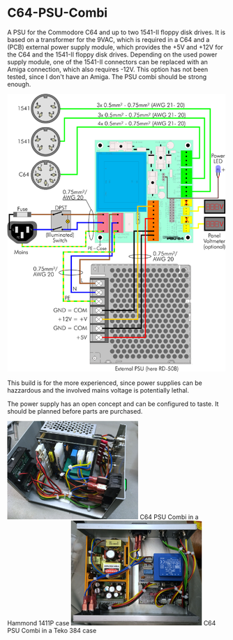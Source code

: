 # C64-PSU-Combi
A PSU for the Commodore C64 and up to two 1541-II floppy disk drives. It is based on a transformer 
for the 9VAC, which is required in a C64 and a (PCB) external power supply module, which provides
the +5V and +12V for the C64 and the 1541-II floppy disk drives. Depending on the used power supply
module, one of the 1541-II connectors can be replaced with an Amiga connection, which also requires 
-12V. This option has not been tested, since I don't have an Amiga. The PSU combi should be strong 
enough.

<img src="https://github.com/svenpetersen1965/C64-PSU-Combi/blob/master/Rev.%200/inkscape/CombiPSU_wiring.png" width="500" alt="Block Diagram">

This build is for the more experienced, since power supplies can be hazzardous and the involved 
mains voltage is potentially lethal.

The power supply has  an open concept and can be configured to taste. It should be planned before 
parts are purchased.

<img src="https://github.com/svenpetersen1965/C64-PSU-Combi/blob/master/Rev.%200/pictures/4059_-_wired_PSU.JPG" width="300" alt="Finished!">
C64 PSU Combi in a Hammond 1411P case

<img src="https://github.com/svenpetersen1965/C64-PSU-Combi/blob/master/Rev.%200/pictures/2512_-_finished_PSU.JPG" width="300" alt="Finished!">
C64 PSU Combi in a Teko 384 case
